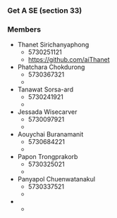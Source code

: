### Get A SE (section 33)

### Members
* Thanet Sirichanyaphong 
    * 5730251121
    * https://github.com/aiThanet
* Phatchara Chokdurong 
    * 5730367321
    *
* Tanawat Sorsa-ard 
    * 5730241921
    *
* Jessada Wisecarver
    * 5730097921
    *
* Aouychai Buranamanit
    * 5730684221
    *
* Papon Trongprakorb
    * 5730325021
    *
* Panyapol Chuenwatanakul
    * 5730337521
    *
*
    *
